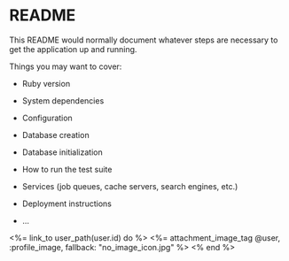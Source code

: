 # README

This README would normally document whatever steps are necessary to get the
application up and running.

Things you may want to cover:

* Ruby version

* System dependencies

* Configuration

* Database creation

* Database initialization

* How to run the test suite

* Services (job queues, cache servers, search engines, etc.)

* Deployment instructions

* ...

 <%= link_to user_path(user.id) do %>
        <%= attachment_image_tag @user, :profile_image, fallback: "no_image_icon.jpg" %>
  <% end %>